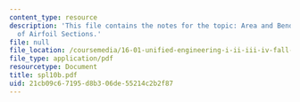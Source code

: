 ```yaml
---
content_type: resource
description: 'This file contains the notes for the topic: Area and Bending Inertia
  of Airfoil Sections.'
file: null
file_location: /coursemedia/16-01-unified-engineering-i-ii-iii-iv-fall-2005-spring-2006/21cb09c67195d8b306de55214c2b2f87_spl10b.pdf
file_type: application/pdf
resourcetype: Document
title: spl10b.pdf
uid: 21cb09c6-7195-d8b3-06de-55214c2b2f87
---
```

